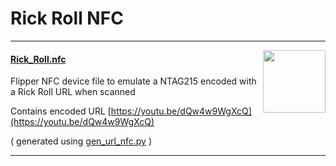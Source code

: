 # Rick Roll NFC

---

<img align="right" src=".rick-roll.jpg"  height=100>

#### [Rick_Roll.nfc](Rick_Roll.nfc)

Flipper NFC device file to emulate a NTAG215 encoded with a Rick Roll URL when scanned

Contains encoded URL [https://youtu.be/dQw4w9WgXcQ](https://youtu.be/dQw4w9WgXcQ)

( generated using [gen_url_nfc.py](../gen_url_nfc.py) )

---
